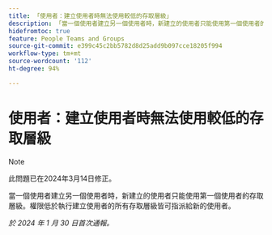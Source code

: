 ```yaml
---
title: 「使用者：建立使用者時無法使用較低的存取層級」
description: 「當一個使用者建立另一個使用者時，新建立的使用者只能使用第一個使用者的存取層級。權限低於執行建立使用者的所有存取層級皆可指派給新的使用者。」
hidefromtoc: true
feature: People Teams and Groups
source-git-commit: e399c45c2bb5782d8d25add9b097cce18205f994
workflow-type: tm+mt
source-wordcount: '112'
ht-degree: 94%

---
```



# 使用者：建立使用者時無法使用較低的存取層級

>[!NOTE]
>
>此問題已在2024年3月14日修正。

當一個使用者建立另一個使用者時，新建立的使用者只能使用第一個使用者的存取層級。權限低於執行建立使用者的所有存取層級皆可指派給新的使用者。

_於 2024 年 1 月 30 日首次通報。_
